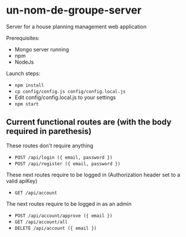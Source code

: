 # un-nom-de-groupe-server

Server for a house planning management web application

Prerequisites:

- Mongo server running
- npm
- NodeJs

Launch steps:

- `npm install`
- `cp config/config.js config/config.local.js`
- Edit config/config.local.js to your settings
- `npm start`

## Current functional routes are (with the body required in parethesis)

These routes don't require anything

- `POST /api/login ({ email, password })`
- `POST /api/register ({ email, password })`

These next routes require to be logged in (Authorization header set to a valid apiKey)

- `GET /api/account`

The next routes require to be logged in as an admin

- `POST /api/account/approve ({ email })`
- `GET /api/account/all`
- `DELETE /api/account ({ email })`
